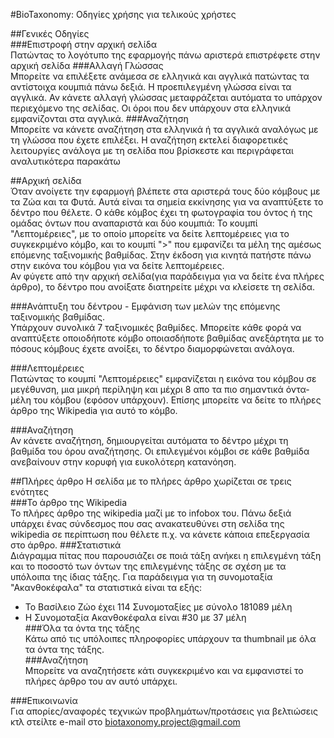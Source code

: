 #BioTaxonomy: Οδηγίες χρήσης για τελικούς χρήστες

##Γενικές Οδηγίες  
###Επιστροφή στην αρχική σελίδα  
Πατώντας το λογότυπο της εφαρμογής πάνω αριστερά επιστρέφετε στην αρχική σελίδα
###Αλλαγή Γλώσσας  
Μπορείτε να επιλέξετε ανάμεσα σε ελληνικά και αγγλικά πατώντας τα αντίστοιχα κουμπιά πάνω δεξιά. Η προεπιλεγμένη γλώσσα είναι τα αγγλικά. Αν κάνετε αλλαγή γλώσσας μεταφράζεται αυτόματα το υπάρχον περιεχόμενο της σελίδας. Οι όροι που δεν υπάρχουν στα ελληνικά εμφανίζονται στα αγγλικά. 
###Αναζήτηση  
Μπορείτε να κάνετε αναζήτηση στα ελληνικά ή τα αγγλικά αναλόγως με τη γλώσσα που έχετε επιλέξει. Η αναζήτηση εκτελεί διαφορετικές λειτουργίες ανάλογα με τη σελίδα που βρίσκεστε και περιγράφεται αναλυτικότερα παρακάτω 

##Αρχική σελίδα  
Όταν ανοίγετε την εφαρμογή βλέπετε στα αριστερά τους δύο κόμβους με τα Ζώα και τα Φυτά. Αυτά είναι τα σημεία εκκίνησης για να αναπτύξετε το δέντρο που θέλετε.
Ο κάθε κόμβος έχει τη φωτογραφία του όντος ή της ομάδας όντων που αναπαριστά και δύο κουμπιά: Το κουμπί "Λεπτομέρειες", με το οποίο μπορείτε να δείτε λεπτομέρειες για το συγκεκριμένο κόμβο,  και το κουμπί ">" που εμφανίζει τα μέλη της αμέσως επόμενης ταξινομικής βαθμίδας. Στην έκδοση για κινητά πατήστε πάνω στην εικόνα του κόμβου για να δείτε λεπτομέρειες.   
Αν φύγετε από την αρχική σελίδα(για παράδειγμα για να δείτε ένα πλήρες άρθρο), το δέντρο που ανοίξατε διατηρείτε μέχρι να κλείσετε τη σελίδα.  

###Ανάπτυξη του δέντρου - Εμφάνιση των μελών της επόμενης ταξινομικής βαθμίδας.  
Υπάρχουν συνολικά 7 ταξινομικές βαθμίδες. Μπορείτε κάθε φορά να αναπτύξετε οποιοδήποτε κόμβο οποιασδήποτε βαθμίδας ανεξάρτητα με το πόσους κόμβους έχετε ανοίξει, το δέντρο διαμορφώνεται ανάλογα.  

###Λεπτομέρειες  
Πατώντας το κουμπί "Λεπτομέρειες" εμφανίζεται η εικόνα του κόμβου σε μεγέθυνση, μια μικρή περίληψη και μέχρι 8 απο τα πιο σημαντικά όντα-μέλη του κόμβου (εφόσον υπάρχουν). Επίσης μπορείτε να δείτε το πλήρες άρθρο της Wikipedia για αυτό το κόμβο.  

###Αναζήτηση  
Αν κάνετε αναζήτηση, δημιουργείται αυτόματα το δέντρο μέχρι τη βαθμίδα του όρου αναζήτησης. Οι επιλεγμένοι κόμβοι σε κάθε βαθμίδα ανεβαίνουν στην κορυφή για ευκολότερη κατανόηση.  

##Πλήρες άρθρο
Η σελίδα με το πλήρες άρθρο χωρίζεται σε τρεις ενότητες  
###Το άρθρο της Wikipedia  
Το πλήρες άρθρο της wikipedia μαζί με το infobox του. Πάνω δεξιά υπάρχει ένας σύνδεσμος που σας ανακατευθύνει στη σελίδα της wikipedia σε περίπτωση που θέλετε π.χ. να κάνετε κάποια επεξεργασία στο άρθρο. 
###Στατιστικά  
Διάγραμμα πίτας που παρουσιάζει σε ποιά τάξη ανήκει η επιλεγμένη τάξη και το ποσοστό των όντων της επιλεγμένης τάξης σε σχέση με τα υπόλοιπα της ίδιας τάξης.  Για παράδειγμα για τη συνομοταξία "Ακανθοκέφαλα" τα στατιστικά είναι τα εξής:  
* Το Βασίλειο Ζώο έχει 114 Συνομοταξίες με σύνολο 181089 μέλη
* H Συνομοταξία Ακανθοκέφαλα είναι #30 με 37 μέλη  
###Όλα τα όντα της τάξης  
Κάτω από τις υπόλοιπες πληροφορίες υπάρχουν τα thumbnail με όλα τα όντα της τάξης.  
###Αναζήτηση  
Μπορείτε να αναζητήσετε κάτι συγκεκριμένο και να εμφανιστεί το πλήρες άρθρο του αν αυτό υπάρχει.  




###Επικοινωνία  
Για απορίες/αναφορές τεχνικών προβλημάτων/προτάσεις για βελτιώσεις κτλ στείλτε e-mail στο biotaxonomy.project@gmail.com
